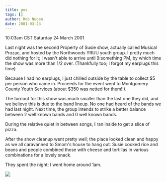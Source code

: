 ```yaml
---
title: pos
tags: []
author: Rob Nugen
date: 2001-03-23
---
```


<title>Property Of Susie</title>
<p class=date>10:03am CST Saturday 24 March 2001</p>

<p>Last night was the second Property of Susie show, actually called
Musical Prozac, and hosted by the Northwoods YRUU youth group.  I
pretty much did nothing for it; I wasn't able to arrive until
9:something PM, by which time the show was more than 1/2 over.
(Thankfully too; I forgot my earplugs this time)</p>

<p>Because I had no earplugs, I just chilled outside by the table to
collect $5 per person who came in.  Proceeds for the event went to
Montgomery County Youth Services (about $350 was netted for
them!!).</p>

<p>The turnout for this show was much smaller than the last one they
did, and we believe this is due to the band lineup.  No one had heard
of the bands we had last night.  Next time, the group intends to
strike a better balance between 2 well known bands and 0 well known
bands.</p>

<p>During the relative quiet in between songs, I ran inside to get a
slice of pizza.</p>

<p>After the show cleanup went pretty well; the place looked clean and
happy as we all caravanned to Smom's house to hang out.  Susie cooked
rice and beans and people combined those with cheese and tortillas in
various combinations for a lovely snack.</p>

<p>They spent the night; I went home around 1am.</p>

<p><img src='/images/rob/wL-ROB.gif'/></p>

